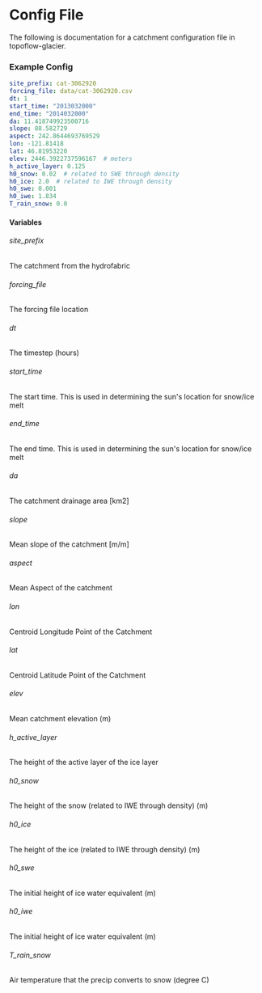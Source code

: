 # Config File

The following is documentation for a catchment configuration file in topoflow-glacier.

### Example Config

```yaml
site_prefix: cat-3062920
forcing_file: data/cat-3062920.csv
dt: 1
start_time: "2013032000"
end_time: "2014032000"
da: 11.418749923500716
slope: 88.582729
aspect: 242.8644693769529
lon: -121.81418
lat: 46.81953220
elev: 2446.3922737596167  # meters
h_active_layer: 0.125
h0_snow: 0.02  # related to SWE through density
h0_ice: 2.0  # related to IWE through density
h0_swe: 0.001
h0_iwe: 1.834
T_rain_snow: 0.0
```

#### Variables

###### site_prefix
The catchment from the hydrofabric

###### forcing_file
The forcing file location

###### dt
The timestep (hours)

###### start_time
The start time. This is used in determining the sun's location for snow/ice melt

###### end_time
The end time. This is used in determining the sun's location for snow/ice melt

###### da
The catchment drainage area [km2]

###### slope
Mean slope of the catchment [m/m]

###### aspect
Mean Aspect of the catchment

###### lon
Centroid Longitude Point of the Catchment

###### lat
Centroid Latitude Point of the Catchment

###### elev
Mean catchment elevation (m)

###### h_active_layer
The height of the active layer of the ice layer

###### h0_snow
The height of the snow (related to IWE through density) (m)

###### h0_ice
The height of the ice (related to IWE through density) (m)

###### h0_swe
The initial height of ice water equivalent (m)

###### h0_iwe
The initial height of ice water equivalent (m)

###### T_rain_snow
Air temperature that the precip converts to snow (degree C)
